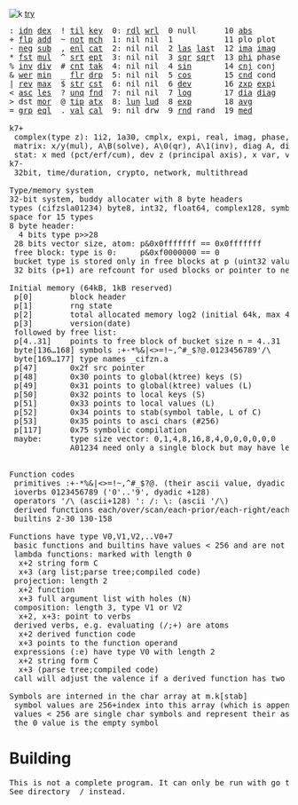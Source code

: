 ![k](https://ktye.github.io/k32.png) [try](https://ktye.github.io)
<pre>: <a href="../../blob/master/k.go#L802">idn</a> <a href="../../blob/master/k.go#L488">dex</a>  ! <a href="../../blob/master/k.go#L1114">til</a> <a href="../../blob/master/k.go#L2780">key</a>  0: <a href="../../blob/master/k.go#L4449">rdl</a> <a href="../../blob/master/k.go#L4453">wrl</a>  0 null      10 <a href="../../blob/master/k.go#L2566">abs</a>        20 <a href="../../blob/master/k.go#L6282">med</a>  130 ... in      140 <a href="../../blob/master/k.go#L6177">mvg</a> <a href="../../blob/master/k.go#L6146">avg</a>
+ <a href="../../blob/master/k.go#L803">flp</a> <a href="../../blob/master/k.go#L2727">add</a>  ~ <a href="../../blob/master/k.go#L1208">not</a> <a href="../../blob/master/k.go#L2819">mch</a>  1: nil nil  1           11 plo plot   21 <a href="../../blob/master/k.go#L6077">vri</a>  131 ... within  141 <a href="../../blob/master/k.go#L6294">pct</a> <a href="../../blob/master/k.go#L6282">med</a>
- <a href="../../blob/master/k.go#L842">neg</a> <a href="../../blob/master/k.go#L2728">sub</a>  , <a href="../../blob/master/k.go#L1233">enl</a> <a href="../../blob/master/k.go#L2863">cat</a>  2: nil nil  2 <a href="../../blob/master/k.go#L881">las</a> <a href="../../blob/master/k.go#L881">las</a>t  12 <a href="../../blob/master/k.go#L2581">ima</a> <a href="../../blob/master/k.go#L2581">ima</a>g   22 <a href="../../blob/master/k.go#L5472">prm</a>  132 <a href="../../blob/master/k.go#L4714">bin</a>         142 <a href="../../blob/master/k.go#L6098">cov</a> var
* <a href="../../blob/master/k.go#L845">fst</a> <a href="../../blob/master/k.go#L2729">mul</a>  ^ <a href="../../blob/master/k.go#L1256">srt</a> <a href="../../blob/master/k.go#L3001">ept</a>  3: nil nil  3 <a href="../../blob/master/k.go#L2557">sqr</a> <a href="../../blob/master/k.go#L2557">sqr</a>t  13 <a href="../../blob/master/k.go#L2582">phi</a> phase          133 ... like
% <a href="../../blob/master/k.go#L911">inv</a> <a href="../../blob/master/k.go#L2730">div</a>  # <a href="../../blob/master/k.go#L1274">cnt</a> <a href="../../blob/master/k.go#L3036">tak</a>  4: nil nil  4 <a href="../../blob/master/k.go#L2560">sin</a>       14 <a href="../../blob/master/k.go#L2610">cnj</a> conj           134              '  <a href="../../blob/master/k.go#L3980">ech</a> <a href="../../blob/master/k.go#L4034">ecd</a>
& <a href="../../blob/master/k.go#L914">wer</a> <a href="../../blob/master/k.go#L2731">min</a>  _ <a href="../../blob/master/k.go#L1282">flr</a> <a href="../../blob/master/k.go#L3137">drp</a>  5: nil nil  5 <a href="../../blob/master/k.go#L2563">cos</a>       15 <a href="../../blob/master/k.go#L5808">cnd</a> cond           135 <a href="../../blob/master/k.go#L2736">lgn</a> <a href="../../blob/master/k.go#L2574">log</a>      /  <a href="../../blob/master/k.go#L4159">ovr</a> <a href="../../blob/master/k.go#L4301">ovi</a>
| <a href="../../blob/master/k.go#L940">rev</a> <a href="../../blob/master/k.go#L2732">max</a>  $ <a href="../../blob/master/k.go#L1307">str</a> <a href="../../blob/master/k.go#L3258">cst</a>  6: nil nil  6 <a href="../../blob/master/k.go#L6051">dev</a>       16 <a href="../../blob/master/k.go#L2668">zxp</a> <a href="../../blob/master/k.go#L2577">exp</a>i           136 <a href="../../blob/master/k.go#L2739">pow</a> <a href="../../blob/master/k.go#L2577">exp</a>      \  <a href="../../blob/master/k.go#L4220">scn</a> <a href="../../blob/master/k.go#L4334">sci</a>
< <a href="../../blob/master/k.go#L971">asc</a> <a href="../../blob/master/k.go#L2733">les</a>  ? <a href="../../blob/master/k.go#L1407">unq</a> <a href="../../blob/master/k.go#L3366">fnd</a>  7: nil nil  7 <a href="../../blob/master/k.go#L2574">log</a>       17 <a href="../../blob/master/k.go#L1183">dia</a> <a href="../../blob/master/k.go#L1183">dia</a>g           137 <a href="../../blob/master/k.go#L5509">rol</a> rand     ': <a href="../../blob/master/k.go#L4054">ecp</a> <a href="../../blob/master/k.go#L4111">epi</a>
> dst <a href="../../blob/master/k.go#L2734">mor</a>  @ <a href="../../blob/master/k.go#L1426">tip</a> <a href="../../blob/master/k.go#L3446">atx</a>  8: <a href="../../blob/master/k.go#L4460">lun</a> <a href="../../blob/master/k.go#L4465">lud</a>  8 <a href="../../blob/master/k.go#L2577">exp</a>       18 <a href="../../blob/master/k.go#L6146">avg</a>                138 <a href="../../blob/master/k.go#L5974">mkz</a> cmplx    /: <a href="../../blob/master/k.go#L4605">jon</a> <a href="../../blob/master/k.go#L4131">ecr</a>
= <a href="../../blob/master/k.go#L1087">grp</a> <a href="../../blob/master/k.go#L2735">eql</a>  . <a href="../../blob/master/k.go#L1437">val</a> <a href="../../blob/master/k.go#L3764">cal</a>  9: nil drw  9 <a href="../../blob/master/k.go#L5571">rnd</a> rand  19 <a href="../../blob/master/k.go#L6282">med</a>                139 <a href="../../blob/master/k.go#L3414">fns</a> find     \: <a href="../../blob/master/k.go#L4572">spl</a> <a href="../../blob/master/k.go#L4145">ecl</a>

k7+
 complex(type z): 1i2, 1a30, cmplx, expi, real, imag, phase, conj, rand 3i(binormal)
 matrix: x/y(mul), A\B(solve), A\0(qr), A\1(inv), diag A, diag v, norm, cond
 stat: x med (pct/erf/cum), dev z (principal axis), x var, var z (cov), x avg (cum/win/exp)
k7-
 32bit, time/duration, crypto, network, multithread
 
Type/memory system
32-bit system, buddy allocater with 8 byte headers
types (cifzsla01234) byte8, int32, float64, complex128, symbol64, list32, dict64, funcs
space for 15 types
8 byte header:
  4 bits type p>>28
 28 bits vector size, atom: p&0x0fffffff == 0x0fffffff
 free block: type is 0:     p&0xf0000000 == 0
 bucket type is stored only in free blocks at p (uint32 value)
 32 bits (p+1) are refcount for used blocks or pointer to next free

Initial memory (64kB, 1kB reserved)
 p[0]        block header
 p[1]        rng state
 p[2]        total allocated memory log2 (initial 64k, max 4G) uint32
 p[3]        version(date)
 followed by free list:
 p[4..31]    points to free block of bucket size n = 4..31
 byte[136…168] symbols :+-*%&|<>=!~,^#_$?@.0123456789'/\
 byte[169…177] type names _cifzn.a
 p[47]       0x2f src pointer
 p[48]       0x30 points to global(ktree) keys (S)
 p[49]       0x31 points to global(ktree) values (L)
 p[50]       0x32 points to local keys (S)
 p[51]       0x33 points to local values (L)
 p[52]       0x34 points to stab(symbol table, L of C)
 p[53]       0x35 points to asci chars (#256)
 p[117]      0x75 symbolic compilation
 maybe:      type size vector: 0,1,4,8,16,8,4,0,0,0,0,0,0
             A01234 need only a single block but may have length>0
	     
	     
Function codes
 primitives :+-*%&|<>=!~,^#_$?@. (their ascii value, dyadic +128)
 ioverbs 0123456789 ('0'..'9', dyadic +128)
 operators '/\ (ascii+128) ': /: \: (ascii '/\)
 derived functions each/over/scan/each-prior/each-right/each-left: ascii ([{)]}, +128
 builtins 2-30 130-158 

Functions have type V0,V1,V2,..V0+7
 basic functions and builtins have values < 256 and are not stored in the memory system
 lambda functions: marked with length 0
  x+2 string form C
  x+3 (arg list;parse tree;compiled code)
 projection: length 2
  x+2 function
  x+3 full argument list with holes (N)
 composition: length 3, type V1 or V2
  x+2, x+3: point to verbs
 derived verbs, e.g. evaluating (/;+) are atoms
  x+2 derived function code
  x+3 points to the function operand
 expressions (:e) have type V0 with length 2
  x+2 string form C
  x+3 (parse tree;compiled code)
 call will adjust the valence if a derived function has two arguments
 
Symbols are interned in the char array at m.k[stab]
 symbol values are 256+index into this array (which is append only)
 values < 256 are single char symbols and represent their ascii value
 the 0 value is the empty symbol
</pre>

# Building
<pre>
This is not a complete program. It can only be run with go test.
See directory _/ instead.
</pre>
